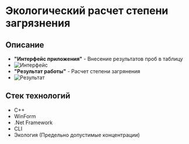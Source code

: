 # Экологический расчет степени загрязнения
## Описание
- **"Интерфейс приложения"** - Внесение результатов проб в таблицу
- ![Интерфейс](https://sun9-73.userapi.com/impg/6834oW1xxmdWrFVeAD8qvGucKpgT_Gzt-FXHPQ/a7j9VI8j6W0.jpg?size=588x373&quality=96&sign=f7f0abee45651d9d7d810fa1f366dcdd&type=album)
- **"Результат работы"** - Расчет степени загрянения
- ![Результат](https://sun9-14.userapi.com/impg/kcgzFeKOgwquXRhrmJaBFlBfVHJJvYAC2z6TSQ/7MBiN8xVhR0.jpg?size=589x365&quality=96&sign=7f86bae43f8f59df2e61a3c3f8d1f5f6&type=album)

## Стек технологий
- C++
- WinForm
- .Net Framework
- CLI
- Экология (Предельно допустимые концентрации)
